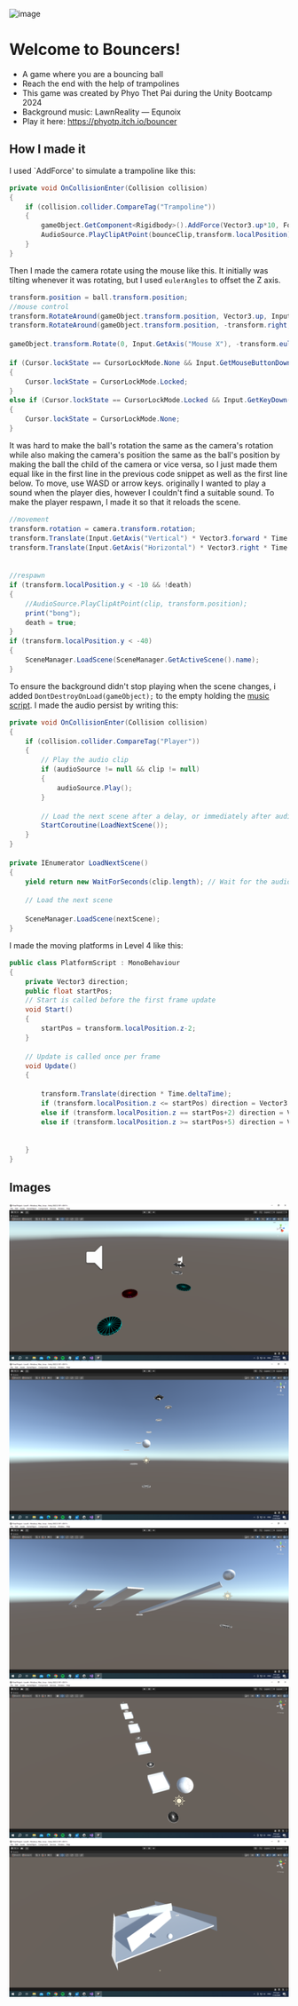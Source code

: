 ![image](https://github.com/PhyoTP/Bouncer/assets/135086719/e8b24d06-2dd7-492a-ac59-9566d7c9442a)
# Welcome to Bouncers!
- A game where you are a bouncing ball
- Reach the end with the help of trampolines
- This game was created by Phyo Thet Pai during the Unity Bootcamp 2024
- Background music: LawnReality — Equnoix
- Play it here: https://phyotp.itch.io/bouncer
## How I made it
I used `AddForce' to simulate a trampoline like this:
```cs
private void OnCollisionEnter(Collision collision)
{
    if (collision.collider.CompareTag("Trampoline"))
    {
        gameObject.GetComponent<Rigidbody>().AddForce(Vector3.up*10, ForceMode.Impulse);
        AudioSource.PlayClipAtPoint(bounceClip,transform.localPosition);
    }
}
```
Then I made the camera rotate using the mouse like this. It initially was tilting whenever it was rotating, but I used `eulerAngles` to offset the Z axis.
```cs
transform.position = ball.transform.position;
//mouse control
transform.RotateAround(gameObject.transform.position, Vector3.up, Input.GetAxis("Mouse X"));
transform.RotateAround(gameObject.transform.position, -transform.right, Input.GetAxis("Mouse Y"));

gameObject.transform.Rotate(0, Input.GetAxis("Mouse X"), -transform.eulerAngles.z);

if (Cursor.lockState == CursorLockMode.None && Input.GetMouseButtonDown(1))
{
    Cursor.lockState = CursorLockMode.Locked;
}
else if (Cursor.lockState == CursorLockMode.Locked && Input.GetKeyDown(KeyCode.Escape))
{
    Cursor.lockState = CursorLockMode.None;
}
```
It was hard to make the ball's rotation the same as the camera's rotation while also making the camera's position the same as the ball's position by making the ball the child of the camera or vice versa, so I just made them equal like in the first line in the previous code snippet as well as the first line below. To move, use WASD or arrow keys. originally I wanted to play a sound when the player dies, however I couldn't find a suitable sound. To make the player respawn, I made it so that it reloads the scene.
```cs
//movement
transform.rotation = camera.transform.rotation;
transform.Translate(Input.GetAxis("Vertical") * Vector3.forward * Time.deltaTime * moveSpeed);
transform.Translate(Input.GetAxis("Horizontal") * Vector3.right * Time.deltaTime * moveSpeed);


//respawn
if (transform.localPosition.y < -10 && !death)
{
    //AudioSource.PlayClipAtPoint(clip, transform.position);
    print("bong");
    death = true;
}
if (transform.localPosition.y < -40)
{
    SceneManager.LoadScene(SceneManager.GetActiveScene().name);
}
```
To ensure the background didn't stop playing when the scene changes, i added `DontDestroyOnLoad(gameObject);` to the empty holding the [music script](https://github.com/PhyoTP/Bouncer/blob/master/Assets/Scripts/AudioManager.cs). I made the audio persist by writing this:
```cs
private void OnCollisionEnter(Collision collision)
{
    if (collision.collider.CompareTag("Player"))
    {
        // Play the audio clip
        if (audioSource != null && clip != null)
        {
            audioSource.Play();
        }

        // Load the next scene after a delay, or immediately after audio clip length
        StartCoroutine(LoadNextScene());
    }
}

private IEnumerator LoadNextScene()
{
    yield return new WaitForSeconds(clip.length); // Wait for the audio clip to finish

    // Load the next scene
    
    SceneManager.LoadScene(nextScene);
}
```
I made the moving platforms in Level 4 like this:
```cs
public class PlatformScript : MonoBehaviour
{
    private Vector3 direction;
    public float startPos;
    // Start is called before the first frame update
    void Start()
    {
        startPos = transform.localPosition.z-2;
    }

    // Update is called once per frame
    void Update()
    {
        
        transform.Translate(direction * Time.deltaTime);
        if (transform.localPosition.z <= startPos) direction = Vector3.forward;
        else if (transform.localPosition.z == startPos+2) direction = Vector3.back;
        else if (transform.localPosition.z >= startPos+5) direction = Vector3.back;
        
        
    }
}
```
## Images
![Level 1](./level1.webp)
![Level 2](./level2.webp)
![Level 3](./level3.webp)
![Level 4](./level4.webp)
![Level 5](./level5.webp)
